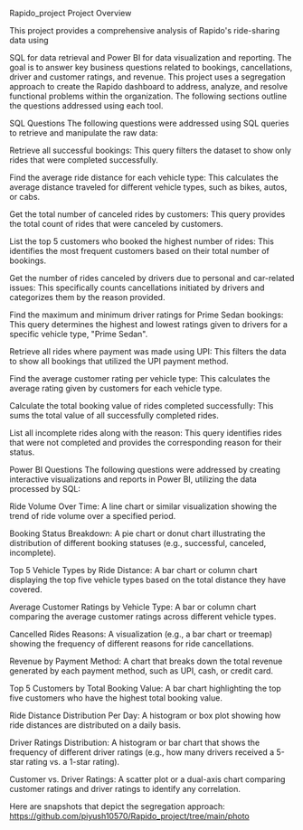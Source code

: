 Rapido_project
Project Overview 

This project provides a comprehensive analysis of Rapido's ride-sharing data using

SQL for data retrieval and Power BI for data visualization and reporting. The goal is to answer key business questions related to bookings, cancellations, driver and customer ratings, and revenue. This project uses a segregation approach to create the Rapido dashboard to address, analyze, and resolve functional problems within the organization. The following sections outline the questions addressed using each tool.

SQL Questions The following questions were addressed using SQL queries to retrieve and manipulate the raw data:

Retrieve all successful bookings: This query filters the dataset to show only rides that were completed successfully.

Find the average ride distance for each vehicle type: This calculates the average distance traveled for different vehicle types, such as bikes, autos, or cabs.

Get the total number of canceled rides by customers: This query provides the total count of rides that were canceled by customers.

List the top 5 customers who booked the highest number of rides: This identifies the most frequent customers based on their total number of bookings.

Get the number of rides canceled by drivers due to personal and car-related issues: This specifically counts cancellations initiated by drivers and categorizes them by the reason provided.

Find the maximum and minimum driver ratings for Prime Sedan bookings: This query determines the highest and lowest ratings given to drivers for a specific vehicle type, "Prime Sedan".

Retrieve all rides where payment was made using UPI: This filters the data to show all bookings that utilized the UPI payment method.

Find the average customer rating per vehicle type: This calculates the average rating given by customers for each vehicle type.

Calculate the total booking value of rides completed successfully: This sums the total value of all successfully completed rides.

List all incomplete rides along with the reason: This query identifies rides that were not completed and provides the corresponding reason for their status.

Power BI Questions The following questions were addressed by creating interactive visualizations and reports in Power BI, utilizing the data processed by SQL:

Ride Volume Over Time: A line chart or similar visualization showing the trend of ride volume over a specified period.

Booking Status Breakdown: A pie chart or donut chart illustrating the distribution of different booking statuses (e.g., successful, canceled, incomplete).

Top 5 Vehicle Types by Ride Distance: A bar chart or column chart displaying the top five vehicle types based on the total distance they have covered.

Average Customer Ratings by Vehicle Type: A bar or column chart comparing the average customer ratings across different vehicle types.

Cancelled Rides Reasons: A visualization (e.g., a bar chart or treemap) showing the frequency of different reasons for ride cancellations.

Revenue by Payment Method: A chart that breaks down the total revenue generated by each payment method, such as UPI, cash, or credit card.

Top 5 Customers by Total Booking Value: A bar chart highlighting the top five customers who have the highest total booking value.

Ride Distance Distribution Per Day: A histogram or box plot showing how ride distances are distributed on a daily basis.

Driver Ratings Distribution: A histogram or bar chart that shows the frequency of different driver ratings (e.g., how many drivers received a 5-star rating vs. a 1-star rating).

Customer vs. Driver Ratings: A scatter plot or a dual-axis chart comparing customer ratings and driver ratings to identify any correlation.

Here are snapshots that depict the segregation approach: 
https://github.com/piyush10570/Rapido_project/tree/main/photo
